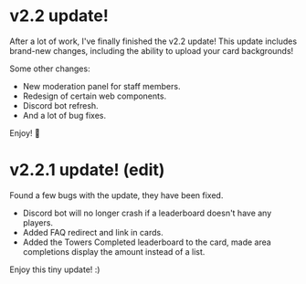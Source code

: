 <!--
Author: LoveliestJacob
Title: v2.2 update is finally here!
Summary: Custom card backgrounds and more!
-->

# v2.2 update!

After a lot of work, I've finally finished the v2.2 update! This update includes brand-new changes, including the ability to upload your card backgrounds!

Some other changes:
- New moderation panel for staff members.
- Redesign of certain web components.
- Discord bot refresh.
- And a lot of bug fixes.

Enjoy! 💖

# v2.2.1 update! (edit)

Found a few bugs with the update, they have been fixed. 
- Discord bot will no longer crash if a leaderboard doesn't have any players.
- Added FAQ redirect and link in cards.
- Added the Towers Completed leaderboard to the card, made area completions display the amount instead of a list.

Enjoy this tiny update! :)
